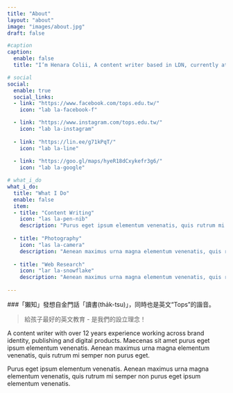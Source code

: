 ```yaml
---
title: "About"
layout: "about"
image: "images/about.jpg"
draft: false

#caption
caption:
  enable: false
  title: "I’m Henara Colii, A content writer based in LDN, currently at Bookworm."

# social
social:
  enable: true
  social_links:
  - link: "https://www.facebook.com/tops.edu.tw/"
    icon: "lab la-facebook-f"

  - link: "https://www.instagram.com/tops.edu.tw/"
    icon: "lab la-instagram"
    
  - link: "https://lin.ee/g71kPqT/"
    icon: "lab la-line"
    
  - link: "https://goo.gl/maps/hyeR18dCxykefr3g6/"
    icon: "lab la-google"

# what_i_do
what_i_do:
  title: "What I Do"
  enable: false
  item:
  - title: "Content Writing"
    icon: "las la-pen-nib"
    description: "Purus eget ipsum elementum venenatis, quis rutrum mi semper nonpurus eget ipsum elementum venenatis."
    
  - title: "Photography"
    icon: "las la-camera"
    description: "Aenean maximus urna magna elementum venenatis, quis rutrum mi semper non purus eget ipsum elementum venenatis."
    
  - title: "Web Research"
    icon: "lar la-snowflake"
    description: "Aenean maximus urna magna elementum venenatis, quis rutrum mi semper non purus eget ipsum elementum venenatis."
 
---
```

###「獺知」發想自金門話「讀書(tha̍k-tsu)」，同時也是英文“Tops”的諧音。
> 給孩子最好的英文教育 - 是我們的設立理念！

A content writer with over 12 years experience working across brand identity, publishing and digital products. Maecenas sit amet purus eget ipsum elementum venenatis. Aenean maximus urna magna elementum venenatis, quis rutrum mi semper non purus eget.

Purus eget ipsum elementum venenatis. Aenean maximus urna magna elementum venenatis, quis rutrum mi semper non purus eget ipsum elementum venenatis.
